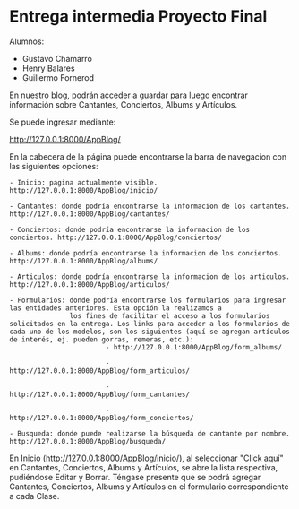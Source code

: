 # Entrega intermedia Proyecto Final

Alumnos:
* Gustavo Chamarro
* Henry Balares
* Guillermo Fornerod

En nuestro blog, podrán acceder a guardar para luego encontrar información sobre Cantantes, Conciertos, Albums y Artículos.

Se puede ingresar mediante:

http://127.0.0.1:8000/AppBlog/

En la cabecera de la página puede encontrarse la barra de navegacion con las siguientes opciones:

    - Inicio: pagina actualmente visible. http://127.0.0.1:8000/AppBlog/inicio/

    - Cantantes: donde podría encontrarse la informacion de los cantantes. http://127.0.0.1:8000/AppBlog/cantantes/

    - Conciertos: donde podría encontrarse la informacion de los conciertos. http://127.0.0.1:8000/AppBlog/conciertos/

    - Albums: donde podría encontrarse la informacion de los conciertos. http://127.0.0.1:8000/AppBlog/albums/

    - Articulos: donde podría encontrarse la informacion de los articulos. http://127.0.0.1:8000/AppBlog/articulos/

    - Formularios: donde podría encontrarse los formularios para ingresar las entidades anteriores. Esta opción la realizamos a 
                   los fines de facilitar el acceso a los formularios solicitados en la entrega. Los links para acceder a los formularios de cada uno de los modelos, son los siguientes (aquí se agregan artículos de interés, ej. pueden gorras, remeras, etc.):
                            - http://127.0.0.1:8000/AppBlog/form_albums/

                            - http://127.0.0.1:8000/AppBlog/form_articulos/

                            - http://127.0.0.1:8000/AppBlog/form_cantantes/

                            - http://127.0.0.1:8000/AppBlog/form_conciertos/

    - Busqueda: donde puede realizarse la búsqueda de cantante por nombre. http://127.0.0.1:8000/AppBlog/busqueda/

En Inicio (http://127.0.0.1:8000/AppBlog/inicio/), al seleccionar "Click aquí" en Cantantes, Conciertos, Albums y Artículos, se abre la lista respectiva, pudiéndose Editar y Borrar. Téngase presente que se podrá agregar Cantantes, Conciertos, Albums y Artículos en el formulario correspondiente a cada Clase.






